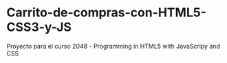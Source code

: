# Carrito-de-compras-con-HTML5-CSS3-y-JS
Proyecto para el curso 2048 - Programming in HTML5 with JavaScripy and CSS

